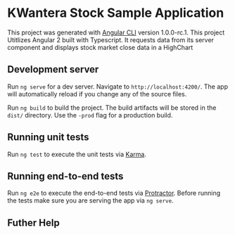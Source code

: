 # KWantera Stock Sample Application 

This project was generated with [Angular CLI](https://github.com/angular/angular-cli) version 1.0.0-rc.1.
This project Utitlizes Angular 2 built with Typescript.  It requests data from its server component and displays stock market close data in a HighChart 

## Development server
Run `ng serve` for a dev server. Navigate to `http://localhost:4200/`. The app will automatically reload if you change any of the source files.

Run `ng build` to build the project. The build artifacts will be stored in the `dist/` directory. Use the `-prod` flag for a production build.

## Running unit tests

Run `ng test` to execute the unit tests via [Karma](https://karma-runner.github.io).

## Running end-to-end tests

Run `ng e2e` to execute the end-to-end tests via [Protractor](http://www.protractortest.org/).
Before running the tests make sure you are serving the app via `ng serve`.

## Futher Help 
